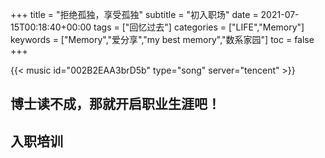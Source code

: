 +++
title = "拒绝孤独，享受孤独"
subtitle = "初入职场"
date = 2021-07-15T00:18:40+00:00
tags = ["回忆过去"]
categories = ["LIFE","Memory"]
keywords = ["Memory","爱分享","my best memory","数系家园"]
toc = false
+++

{{< music id="002B2EAA3brD5b" type="song" server="tencent" >}}

## 博士读不成，那就开启职业生涯吧！



## 入职培训